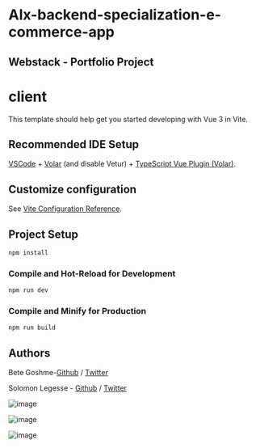 # Alx-backend-specialization-e-commerce-app
## Webstack - Portfolio Project

# client

This template should help get you started developing with Vue 3 in Vite.

## Recommended IDE Setup

[VSCode](https://code.visualstudio.com/) + [Volar](https://marketplace.visualstudio.com/items?itemName=Vue.volar) (and disable Vetur) + [TypeScript Vue Plugin (Volar)](https://marketplace.visualstudio.com/items?itemName=Vue.vscode-typescript-vue-plugin).

## Customize configuration

See [Vite Configuration Reference](https://vitejs.dev/config/).

## Project Setup

```sh
npm install
```

### Compile and Hot-Reload for Development

```sh
npm run dev
```

### Compile and Minify for Production

```sh
npm run build
```

## Authors
   Bete Goshme-[Github](https://github.com/bete7512) / [Twitter](https://twitter//) 

   Solomon Legesse - [Github](https://github.com/solomon244) / [Twitter](https://twitter/solomon2436.com/)  

   
![image](https://user-images.githubusercontent.com/99808732/228508357-b3513a70-7541-464e-830b-0ba8adba3fdc.png)

![image](https://user-images.githubusercontent.com/99808732/228509015-7eaea42a-08df-4494-846d-7df62e988b4c.png)

![image](https://user-images.githubusercontent.com/99808732/228510453-d4f8a92d-589c-448a-ac91-d2b0ceb69ca0.png)
